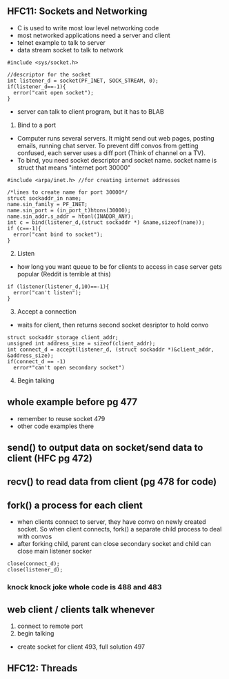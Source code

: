 ## HFC11: Sockets and Networking

* C is used to write most low level networking code
* most networked applications need a server and client
* telnet example to talk to server
* data stream socket to talk to network

```
#include <sys/socket.h>

//descriptor for the socket
int listener_d = socket(PF_INET, SOCK_STREAM, 0);
if(listener_d==-1){
  error("cant open socket");
}
```
* server can talk to client program, but it has to BLAB 
1) Bind to a port
  * Computer runs several servers. It might send out web pages, posting emails, running chat server. To prevent diff convos from getting confused, each server uses a diff port (Think of channel on a TV). 
  * To bind, you need socket descriptor and socket name. socket name is struct that means "internet port 30000"
  
```
#include <arpa/inet.h> //for creating internet addresses

/*lines to create name for port 30000*/
struct sockaddr_in name;
name.sin_family = PF_INET;
name.sin_port = (in_port_t)htons(30000);
name.sin_addr.s_addr = htonl(INADDR_ANY);
int c = bind(listener_d,(struct sockaddr *) &name,sizeof(name));
if (c==-1){
  error("cant bind to socket");
}  
```
2) Listen
* how long you want queue to be for clients to access in case server gets popular (Reddit is terrible at this)
``` 
if (listener(listener_d,10)==-1){
  error("can't listen");
}
```
3) Accept a connection
* waits for client, then returns second socket desriptor to hold convo
```
struct sockaddr_storage client_addr;
unsigned int address_size = sizeof(client_addr);
int connect_d = accept(listener_d, (struct sockaddr *)&client_addr, &address_size);
if(connect_d == -1)
  error*"can't open secondary socket")
 ``` 
4) Begin talking

## whole example before pg 477
* remember to reuse socket 479
* other code examples there
## send() to output data on socket/send data to client (HFC pg 472)
## recv() to read data from client (pg 478 for code)

## fork() a process for each client
* when clients connect to server, they have convo on newly created socket. So when client connects, fork() a separate child process to deal with convos
* after forking child, parent can close secondary socket and child can close main listener socker
```
close(connect_d);
close(listener_d);
```
### knock knock joke whole code is 488 and 483


## web client / clients talk whenever
1) connect to remote port
2) begin talking

* create socket for client 493, full solution 497

## HFC12: Threads
